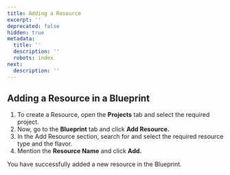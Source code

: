 ```yaml
---
title: Adding a Resource
excerpt: ''
deprecated: false
hidden: true
metadata:
  title: ''
  description: ''
  robots: index
next:
  description: ''
---
```

## Adding a Resource in a Blueprint

1. To create a Resource, open the **Projects** tab and select the required project.
2. Now, go to the **Blueprint** tab and click **Add Resource.**
3. In the Add Resource section, search for and select the required resource type and the flavor.
4. Mention the **Resource Name** and click **Add.**

You have successfully added a new resource in the Blueprint.
